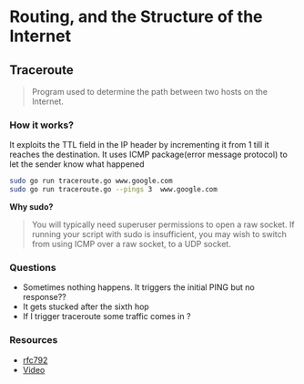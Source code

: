 # Routing, and the Structure of the Internet

## Traceroute

> Program used to determine the path between two hosts on the Internet.

### How it works?

It exploits the TTL field in the IP header by incrementing it from 1 till it reaches the destination.
It uses ICMP package(error message protocol) to let the sender know what happened

```sh
sudo go run traceroute.go www.google.com
sudo go run traceroute.go --pings 3  www.google.com
```

**Why sudo?**
> You will typically need superuser permissions to open a raw socket. If running your script with sudo is insufficient, you may wish to switch from using ICMP over a raw socket, to a UDP socket.

### Questions

* Sometimes nothing happens. It triggers the initial PING but no response??
* It gets stucked after the sixth hop
* If I trigger traceroute some traffic comes in ?

### Resources

* [rfc792](https://datatracker.ietf.org/doc/html/rfc792)
* [Video](https://www.youtube.com/watch?v=75yKT3OuE44)
